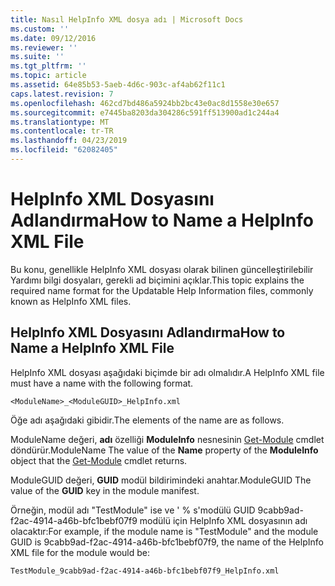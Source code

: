 ```yaml
---
title: Nasıl HelpInfo XML dosya adı | Microsoft Docs
ms.custom: ''
ms.date: 09/12/2016
ms.reviewer: ''
ms.suite: ''
ms.tgt_pltfrm: ''
ms.topic: article
ms.assetid: 64e85b53-5aeb-4d6c-903c-af4ab62f11c1
caps.latest.revision: 7
ms.openlocfilehash: 462cd7bd486a5924bb2bc43e0ac8d1558e30e657
ms.sourcegitcommit: e7445ba8203da304286c591ff513900ad1c244a4
ms.translationtype: MT
ms.contentlocale: tr-TR
ms.lasthandoff: 04/23/2019
ms.locfileid: "62082405"
---
```

# <a name="how-to-name-a-helpinfo-xml-file"></a><span data-ttu-id="47a82-102">HelpInfo XML Dosyasını Adlandırma</span><span class="sxs-lookup"><span data-stu-id="47a82-102">How to Name a HelpInfo XML File</span></span>

<span data-ttu-id="47a82-103">Bu konu, genellikle HelpInfo XML dosyası olarak bilinen güncelleştirilebilir Yardımı bilgi dosyaları, gerekli ad biçimini açıklar.</span><span class="sxs-lookup"><span data-stu-id="47a82-103">This topic explains the required name format for the Updatable Help Information files, commonly known as HelpInfo XML files.</span></span>

## <a name="how-to-name-a-helpinfo-xml-file"></a><span data-ttu-id="47a82-104">HelpInfo XML Dosyasını Adlandırma</span><span class="sxs-lookup"><span data-stu-id="47a82-104">How to Name a HelpInfo XML File</span></span>

<span data-ttu-id="47a82-105">HelpInfo XML dosyası aşağıdaki biçimde bir adı olmalıdır.</span><span class="sxs-lookup"><span data-stu-id="47a82-105">A HelpInfo XML file must have a name with the following format.</span></span>

`<ModuleName>_<ModuleGUID>_HelpInfo.xml`

<span data-ttu-id="47a82-106">Öğe adı aşağıdaki gibidir.</span><span class="sxs-lookup"><span data-stu-id="47a82-106">The elements of the name are as follows.</span></span>

<span data-ttu-id="47a82-107">ModuleName değeri, **adı** özelliği **ModuleInfo** nesnesinin [Get-Module](/powershell/module/Microsoft.PowerShell.Core/Get-Module) cmdlet döndürür.</span><span class="sxs-lookup"><span data-stu-id="47a82-107">ModuleName The value of the **Name** property of the **ModuleInfo** object that the [Get-Module](/powershell/module/Microsoft.PowerShell.Core/Get-Module) cmdlet returns.</span></span>

<span data-ttu-id="47a82-108">ModuleGUID değeri, **GUID** modül bildirimindeki anahtar.</span><span class="sxs-lookup"><span data-stu-id="47a82-108">ModuleGUID The value of the **GUID** key in the module manifest.</span></span>

<span data-ttu-id="47a82-109">Örneğin, modül adı "TestModule" ise ve ' % s'modülü GUID 9cabb9ad-f2ac-4914-a46b-bfc1bebf07f9 modülü için HelpInfo XML dosyasının adı olacaktır:</span><span class="sxs-lookup"><span data-stu-id="47a82-109">For example, if the module name is "TestModule" and the module GUID is 9cabb9ad-f2ac-4914-a46b-bfc1bebf07f9, the name of the HelpInfo XML file for the module would be:</span></span>

`TestModule_9cabb9ad-f2ac-4914-a46b-bfc1bebf07f9_HelpInfo.xml`